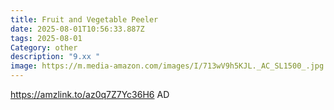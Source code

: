 ```yaml
---
title: Fruit and Vegetable Peeler
date: 2025-08-01T10:56:33.887Z
tags: 2025-08-01
Category: other
description: "9.xx "
image: https://m.media-amazon.com/images/I/713wV9h5KJL._AC_SL1500_.jpg
---
```

https://amzlink.to/az0q7Z7Yc36H6
AD